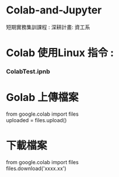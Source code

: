 # Colab-and-Jupyter
短期實務集訓課程 : 深耕計畫: 資工系 

# Colab 使用Linux 指令 : 
### ColabTest.ipnb


# Golab 上傳檔案
from google.colab import files <br>
uploaded = files.upload()

# 下載檔案
from google.colab import files <br>
files.download('xxxx.xx')


